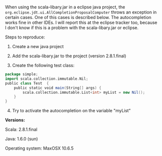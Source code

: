 When using the scala-libary.jar in a eclipse java project, the `org.eclipse.jdt.ui.AllCompletionProposalComputer` throws an exception in certain cases. One of this cases is described below.
The autocompletion works fine in other IDEs.
I will report this at the eclipse tracker too, because I don't know if this is a problem with the scala-libary.jar or eclipse.

Steps to reproduce:

1. Create a new java project

2. Add the scala-libary.jar to the project (version 2.8.1.final)

3. Create the following test class:
```scala
package simple;
import scala.collection.immutable.Nil;
public class Test  {
	public static void main(String[] args) {
		scala.collection.immutable.List<int> myList = new Nil();
	}
}
```
4. Try to activate the autocompletion on the variable "myList"


**Versions:**

Scala: 2.8.1.final

Java: 1.6.0 (sun)

Operating system: MaxOSX 10.6.5 
